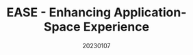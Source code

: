 ---
title: "EASE - Enhancing Application-Space Experience"
team: "Sukesha Ghosh | Singh Suraj Dharmendra Kiran | Siva M U | Kumavat Sukhadev Taradevi"
tags: VR Quest Unity

video_provider: "youtube"
video_id:

header:
    teaser: /assets/img/projects/2023/course_project_11.jpg

overview: EASE is a prototype that aims to enhance the workspace of applications by providing access to tabs and other essential options in mixed reality (MR). It seamlessly syncs with real-time software, ensuring that your work is continuously saved on the real-world screen. This feature allows you to continue your work even after removing a headset.


project-link:

active: "yes"
type: "course"
year: "2023"
date: 20230107

---